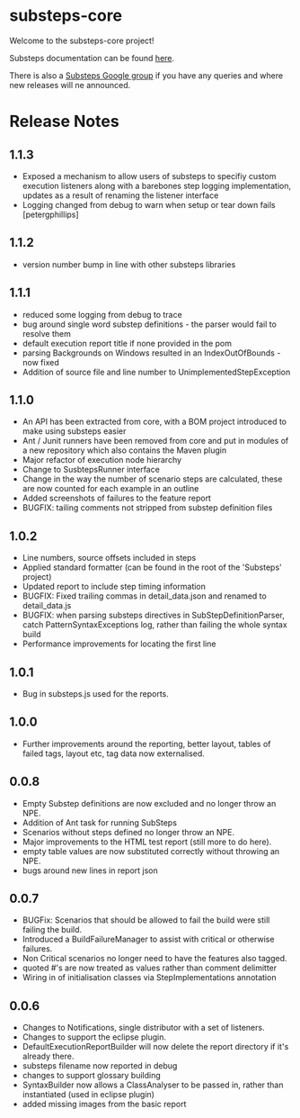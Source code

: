substeps-core
=============

Welcome to the substeps-core project!

Substeps documentation can be found [here](http://substeps.technophobia.com/ "Substeps documentation").  

There is also a [Substeps Google group](http://groups.google.com/group/substeps?hl=en-GB "Substeps Google group") if you have any queries and where new releases will ne announced.

Release Notes
=============

1.1.3
-----
* Exposed a mechanism to allow users of substeps to specifiy custom execution listeners along with a barebones step logging implementation, updates as a result of renaming the listener interface
* Logging changed from debug to warn when setup or tear down fails [petergphillips]

1.1.2
-----
* version number bump in line with other substeps libraries

1.1.1
-----
* reduced some logging from debug to trace
* bug around single word substep definitions - the parser would fail to resolve them
* default execution report title if none provided in the pom
* parsing Backgrounds on Windows resulted in an IndexOutOfBounds - now fixed
* Addition of source file and line number to UnimplementedStepException

1.1.0
-----
* An API has been extracted from core, with a BOM project introduced to make using substeps easier
* Ant / Junit runners have been removed from core and put in modules of a new repository which also contains the Maven plugin
* Major refactor of execution node hierarchy
* Change to SusbtepsRunner interface
* Change in the way the number of scenario steps are calculated, these are now counted for each example in an outline
* Added screenshots of failures to the feature report
* BUGFIX: tailing comments not stripped from substep definition files

1.0.2
-----
* Line numbers, source offsets included in steps
* Applied standard formatter (can be found in the root of the 'Substeps' project)  
* Updated report to include step timing information
* BUGFIX: Fixed trailing commas in  detail_data.json and renamed to detail_data.js
* BUGFIX: when parsing substeps directives in SubStepDefinitionParser, catch PatternSyntaxExceptions log, rather than failing the whole syntax build
* Performance improvements for locating the first line

1.0.1
-----
* Bug in substeps.js used for the reports.

1.0.0
-----
* Further improvements around the reporting, better layout, tables of failed tags, layout etc, tag data now externalised.

0.0.8
-----
* Empty Substep definitions are now excluded and no longer throw an NPE.
* Addition of Ant task for running SubSteps
* Scenarios without steps defined no longer throw an NPE.
* Major improvements to the HTML test report (still more to do here).
* empty table values are now substituted correctly without throwing an NPE.
* bugs around new lines in report json

0.0.7
-----
* BUGFix: Scenarios that should be allowed to fail the build were still failing the build.
* Introduced a BuildFailureManager to assist with critical or otherwise failures.
* Non Critical scenarios no longer need to have the features also tagged.
* quoted #'s are now treated as values rather than comment delimitter
* Wiring in of initialisation classes via StepImplementations annotation


 
0.0.6
-----
* Changes to Notifications, single distributor with a set of listeners.
* Changes to support the eclipse plugin.
* DefaultExecutionReportBuilder will now delete the report directory if it's already there.
* substeps filename now reported in debug
* changes to support glossary building
* SyntaxBuilder now allows a ClassAnalyser to be passed in, rather than instantiated (used in eclipse plugin)
* added missing images from the basic report
